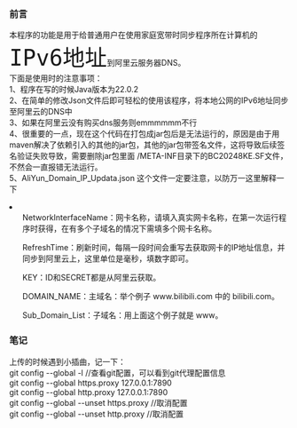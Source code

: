 <h3>前言</h3>
<p>
本程序的功能是用于给普通用户在使用家庭宽带时同步程序所在计算机的<code style="font-size:40px;">IPv6地址</code>到阿里云服务器DNS。</br>
下面是使用时的注意事项：</br>
1、程序在写的时候Java版本为22.0.2</br>
2、在简单的修改Json文件后即可轻松的使用该程序，将本地公网的IPv6地址同步至阿里云的DNS中</br>
3、如果在阿里云没有购买dns服务则emmmmmm不行</br>
4、很重要的一点，现在这个代码在打包成jar包后是无法运行的，原因是由于用maven解决了依赖引入的其他的jar包，其他的jar包带签名文件，这将导致后续签名验证失败导致，需要删除jar包里面 /META-INF目录下的BC20248KE.SF文件，不然会一直报错无法运行。</br>
5、AliYun_Domain_IP_Updata.json 这个文件一定要注意，以防万一这里解释一下</p>
<li>
  <ul>NetworkInterfaceName：网卡名称，请填入真实网卡名称，在第一次运行程序时获得，在有多个子域名的情况下需填多个网卡名称。</ul>
  <ul>RefreshTime：刷新时间，每隔一段时间会重写去获取网卡的IP地址信息，并同步到阿里云上，这里单位是毫秒，填数字即可。 </ul>
<ul>KEY：ID和SECRET都是从阿里云获取。</ul>
<ul>DOMAIN_NAME：主域名：举个例子 www.bilibili.com 中的 bilibili.com。</ul>
<ul>Sub_Domain_List：子域名：用上面这个例子就是 www。</ul>
</li>
<h3>笔记</h3>
<p>上传的时候遇到小插曲，记一下：
  <br>git config --global -l //查看git配置，可以看到git代理配置信息
  <br>git config --global https.proxy 127.0.0.1:7890
  <br>git config --global http.proxy 127.0.0.1:7890
  <br>git config --global --unset https.proxy //取消配置
  <br>git config --global --unset http.proxy //取消配置
</p>
